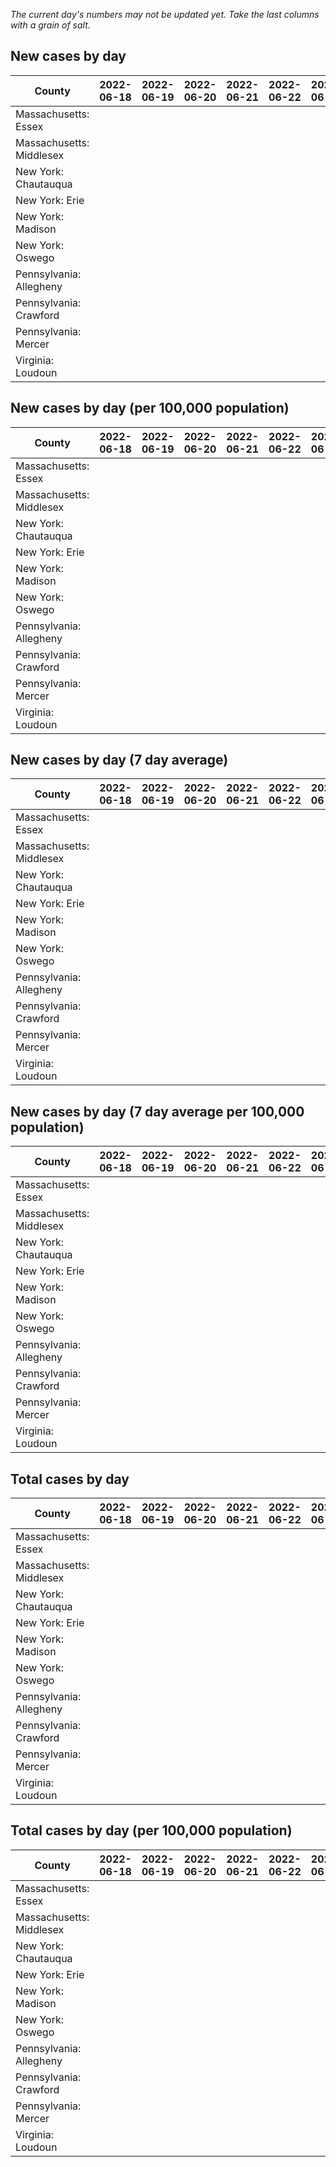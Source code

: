_The current day's numbers may not be updated yet. Take the last columns with a grain of salt._
## New cases by day

| County | 2022-06-18 | 2022-06-19 | 2022-06-20 | 2022-06-21 | 2022-06-22 | 2022-06-23 | 2022-06-24 |
| --- | --- | --- | --- | --- | --- | --- | --- |
| Massachusetts: Essex |  |  |  |  |  |  |  |
| Massachusetts: Middlesex |  |  |  |  |  |  |  |
| New York: Chautauqua |  |  |  |  |  |  |  |
| New York: Erie |  |  |  |  |  |  |  |
| New York: Madison |  |  |  |  |  |  |  |
| New York: Oswego |  |  |  |  |  |  |  |
| Pennsylvania: Allegheny |  |  |  |  |  |  |  |
| Pennsylvania: Crawford |  |  |  |  |  |  |  |
| Pennsylvania: Mercer |  |  |  |  |  |  |  |
| Virginia: Loudoun |  |  |  |  |  |  |  |

## New cases by day (per 100,000 population)

| County | 2022-06-18 | 2022-06-19 | 2022-06-20 | 2022-06-21 | 2022-06-22 | 2022-06-23 | 2022-06-24 |
| --- | --- | --- | --- | --- | --- | --- | --- |
| Massachusetts: Essex |  |  |  |  |  |  |  |
| Massachusetts: Middlesex |  |  |  |  |  |  |  |
| New York: Chautauqua |  |  |  |  |  |  |  |
| New York: Erie |  |  |  |  |  |  |  |
| New York: Madison |  |  |  |  |  |  |  |
| New York: Oswego |  |  |  |  |  |  |  |
| Pennsylvania: Allegheny |  |  |  |  |  |  |  |
| Pennsylvania: Crawford |  |  |  |  |  |  |  |
| Pennsylvania: Mercer |  |  |  |  |  |  |  |
| Virginia: Loudoun |  |  |  |  |  |  |  |

## New cases by day (7 day average)

| County | 2022-06-18 | 2022-06-19 | 2022-06-20 | 2022-06-21 | 2022-06-22 | 2022-06-23 | 2022-06-24 |
| --- | --- | --- | --- | --- | --- | --- | --- |
| Massachusetts: Essex |  |  |  |  |  |  |  |
| Massachusetts: Middlesex |  |  |  |  |  |  |  |
| New York: Chautauqua |  |  |  |  |  |  |  |
| New York: Erie |  |  |  |  |  |  |  |
| New York: Madison |  |  |  |  |  |  |  |
| New York: Oswego |  |  |  |  |  |  |  |
| Pennsylvania: Allegheny |  |  |  |  |  |  |  |
| Pennsylvania: Crawford |  |  |  |  |  |  |  |
| Pennsylvania: Mercer |  |  |  |  |  |  |  |
| Virginia: Loudoun |  |  |  |  |  |  |  |

## New cases by day (7 day average per 100,000 population)

| County | 2022-06-18 | 2022-06-19 | 2022-06-20 | 2022-06-21 | 2022-06-22 | 2022-06-23 | 2022-06-24 |
| --- | --- | --- | --- | --- | --- | --- | --- |
| Massachusetts: Essex |  |  |  |  |  |  |  |
| Massachusetts: Middlesex |  |  |  |  |  |  |  |
| New York: Chautauqua |  |  |  |  |  |  |  |
| New York: Erie |  |  |  |  |  |  |  |
| New York: Madison |  |  |  |  |  |  |  |
| New York: Oswego |  |  |  |  |  |  |  |
| Pennsylvania: Allegheny |  |  |  |  |  |  |  |
| Pennsylvania: Crawford |  |  |  |  |  |  |  |
| Pennsylvania: Mercer |  |  |  |  |  |  |  |
| Virginia: Loudoun |  |  |  |  |  |  |  |

## Total cases by day

| County | 2022-06-18 | 2022-06-19 | 2022-06-20 | 2022-06-21 | 2022-06-22 | 2022-06-23 | 2022-06-24 |
| --- | --- | --- | --- | --- | --- | --- | --- |
| Massachusetts: Essex |  |  |  |  |  |  | 224300 |
| Massachusetts: Middlesex |  |  |  |  |  |  | 377686 |
| New York: Chautauqua |  |  |  |  |  |  | 25793 |
| New York: Erie |  |  |  |  |  |  | 236945 |
| New York: Madison |  |  |  |  |  |  | 14727 |
| New York: Oswego |  |  |  |  |  |  | 29599 |
| Pennsylvania: Allegheny |  |  |  |  |  |  | 289042 |
| Pennsylvania: Crawford |  |  |  |  |  |  | 20951 |
| Pennsylvania: Mercer |  |  |  |  |  |  | 24412 |
| Virginia: Loudoun |  |  |  |  |  |  | 79326 |

## Total cases by day (per 100,000 population)

| County | 2022-06-18 | 2022-06-19 | 2022-06-20 | 2022-06-21 | 2022-06-22 | 2022-06-23 | 2022-06-24 |
| --- | --- | --- | --- | --- | --- | --- | --- |
| Massachusetts: Essex |  |  |  |  |  |  | 28427.2 |
| Massachusetts: Middlesex |  |  |  |  |  |  | 23434.0 |
| New York: Chautauqua |  |  |  |  |  |  | 20325.0 |
| New York: Erie |  |  |  |  |  |  | 25791.3 |
| New York: Madison |  |  |  |  |  |  | 20759.5 |
| New York: Oswego |  |  |  |  |  |  | 24239.8 |
| Pennsylvania: Allegheny |  |  |  |  |  |  | 23769.0 |
| Pennsylvania: Crawford |  |  |  |  |  |  | 24756.3 |
| Pennsylvania: Mercer |  |  |  |  |  |  | 22309.5 |
| Virginia: Loudoun |  |  |  |  |  |  | 19182.2 |
